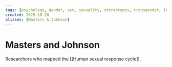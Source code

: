 ```yaml
---
tags: [psychology, gender, sex, sexuality, stereotypes, transgender, intersex, orientation, sexism, masculinity, STEM]
created: 2025-10-20
aliases: [Masters & Johnson]
---
```

# Masters and Johnson

Researchers who mapped the [[Human sexual response cycle]].
